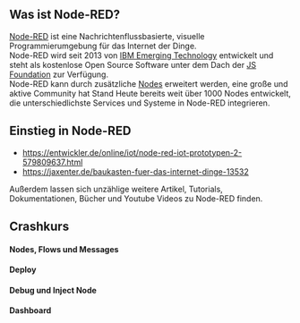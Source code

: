 ## Was ist Node-RED?

[Node-RED](https://nodered.org/about/) ist eine Nachrichtenflussbasierte, visuelle Programmierumgebung für das Internet 
der Dinge.  
Node-RED wird seit 2013 von [IBM Emerging Technology](https://emerging-technology.co.uk/technologies/) 
entwickelt und steht als kostenlose Open Source Software unter dem Dach der [JS Foundation](https://js.foundation/) zur 
Verfügung.    
Node-RED kann durch zusätzliche [Nodes](https://flows.nodered.org) erweitert werden, eine große und aktive 
Community hat Stand Heute bereits weit über 1000 Nodes entwickelt, die unterschiedlichste Services und Systeme in 
Node-RED integrieren.

## Einstieg in Node-RED

* https://entwickler.de/online/iot/node-red-iot-prototypen-2-579809637.html
* https://jaxenter.de/baukasten-fuer-das-internet-dinge-13532

Außerdem lassen sich unzählige weitere Artikel, Tutorials, Dokumentationen, Bücher und Youtube Videos zu Node-RED 
finden.

## Crashkurs

#### Nodes, Flows und Messages

#### Deploy

#### Debug und Inject Node

#### Dashboard
